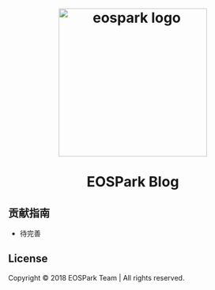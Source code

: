 <h1 align="center">
  <a href="https://blog.eospark.com/" title="EOSPark Blog">
    <img src="https://eospark.com/images/logo-eospark.svg" width="300px" alt="eospark logo">
  </a>
  <br />
  <br />
  EOSPark Blog
</h1>

## 贡献指南
- 待完善

## License
Copyright © 2018 EOSPark Team | All rights reserved.
